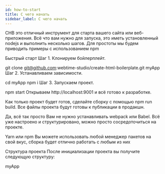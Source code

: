 ```yaml
---
id: how-to-start
title: С чего начать
sidebar_label: С чего начать
---
```


CHB это отличный инструмент для старта вашего сайта или веб-приложения. Всё что вам нужно для запуска, это иметь установленный nodejs и выполнить несколько шагов. Для простоты мы будем приводить примеры с использованием npm

Быстрый старт
Шаг 1. Клонируем бойлерплейт.

git clone git@github.com:webtime-studio/create-html-boilerplate.git myApp
Шаг 2. Устанавливаем зависимости.

cd myApp
npm i
Шаг 3. Запускаем проект.

npm start
Открываем http://localhost:9001 и всё готово к разработке.

Как только проект будет готов, сделайте сборку с помощью npm run build. Все файлы проекта будут готовы к публикации в продакшн.

Да, всё так просто
Вам не нужно устанавливать webpack или Babel. Всё уже настроено и структурировано, можно просто сосредоточиться на проекте.

Yarn или npm
Вы можете использовать любой менеджер пакетов на свой вкус, сборка будет отлично работать с любым из них

Структура проекта
После инициализации проекта вы получите следующую структуру:

myApp
